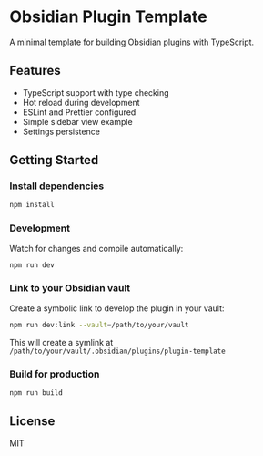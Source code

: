 # Obsidian Plugin Template

A minimal template for building Obsidian plugins with TypeScript.

## Features

- TypeScript support with type checking
- Hot reload during development
- ESLint and Prettier configured
- Simple sidebar view example
- Settings persistence

## Getting Started

### Install dependencies

```sh
npm install
```

### Development

Watch for changes and compile automatically:

```sh
npm run dev
```

### Link to your Obsidian vault

Create a symbolic link to develop the plugin in your vault:

```sh
npm run dev:link --vault=/path/to/your/vault
```

This will create a symlink at `/path/to/your/vault/.obsidian/plugins/plugin-template`

### Build for production

```sh
npm run build
```

## License

MIT
